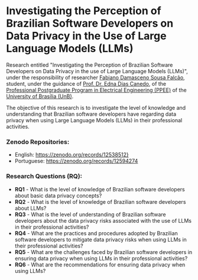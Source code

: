# Investigating the Perception of Brazilian Software Developers on Data Privacy in the Use of Large Language Models (LLMs)

Research entitled "Investigating the Perception of Brazilian Software Developers on Data Privacy in the use of Large Language Models (LLMs)", under the responsibility of researcher [Fabiano Damasceno Sousa Falcão](https://fabianumfalco.github.io/), student, under the guidance of [Prof. Dr. Edna Dias Canedo](https://ednacanedo.github.io/), of the [Professional Postgraduate Program in Electrical Engineering (PPEE)](https://ppee.unb.br/) of the [University of Brasília (UnB)](https://www.unb.br/).

The objective of this research is to investigate the level of knowledge and understanding that Brazilian software developers have regarding data privacy when using Large Language Models (LLMs) in their professional activities.

### Zenodo Repositories:
- English: https://zenodo.org/records/12538512}
- Portuguese: https://zenodo.org/records/12594274

### Research Questions (RQ):
- **RQ1** - What is the level of knowledge of Brazilian software developers about basic data privacy concepts?
- **RQ2** - What is the level of knowledge of Brazilian software developers about LLMs?
- **RQ3** - What is the level of understanding of Brazilian software developers about the data privacy risks associated with the use of LLMs in their professional activities?
- **RQ4** - What are the practices and procedures adopted by Brazilian software developers to mitigate data privacy risks when using LLMs in their professional activities?
- **RQ5** - What are the challenges faced by Brazilian software developers in ensuring data privacy when using LLMs in their professional activities?
- **RQ6** - What are the recommendations for ensuring data privacy when using LLMs?

